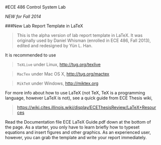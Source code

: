 #ECE 486 Control System Lab

*NEW for Fall 2014*

###New Lab Report Template in LaTeX 

> This is the alpha version of lab report template in LaTeX. It was originally used by Daniel Whisman (enrolled in ECE 486, Fall 2013), edited and redesigned by Y&uuml;n L. Han.

It is recommended to use 

> `TeXLive` under Linux, http://tug.org/texlive

> `MacTex` under Mac OS X, http://tug.org/mactex

> `MikTeX` under Windows, http://miktex.org

For more info about how to use LaTeX (not TeX, TeX is a programming language, however LaTeX is not), see a quick guide from ECE Thesis wiki,

> https://wiki.cites.illinois.wiki/display/ECEThesisReview/LaTeX+Resources

Read the Documentation file ECE LaTeX Guide.pdf down at the bottom of the page. As a starter, you only have to learn briefly how to typeset equations and insert figures and other graphics. As an experienced user, however, you can grab the template and write your report immediately.

